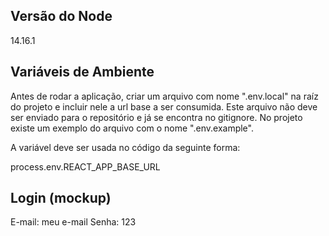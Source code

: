 ## Versão do Node
14.16.1

## Variáveis de Ambiente
Antes de rodar a aplicação, criar um arquivo com nome ".env.local" na raíz do projeto e incluir nele a url base a ser consumida. Este arquivo não deve ser enviado para o repositório e já se encontra no gitignore.
No projeto existe um exemplo do arquivo com o nome ".env.example".

A variável deve ser usada no código da seguinte forma:

process.env.REACT_APP_BASE_URL

## Login (mockup)
E-mail: meu e-mail
Senha: 123